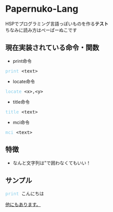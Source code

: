 # Papernuko-Lang
HSPでプログラミング言語っぽいものを作る**テスト**<br>
ちなみに読み方はぺーぱーぬこです
## 現在実装されている命令・関数
* print命令
<pre><span style="color:skyblue;">print</span> &lt;text&gt;</pre>
* locate命令
<pre><span style="color:skyblue;">locate</span> &lt;x&gt;,&lt;y&gt;</pre>
* title命令
<pre><span style="color:skyblue;">title</span> &lt;text&gt;</pre>
* mci命令
<pre><span style="color:skyblue;">mci</span> &lt;text&gt;</pre>
## 特徴
* なんと文字列は"で囲わなくてもいい！
## サンプル
<pre>
<span style="color:skyblue;">print</span> こんにちは
</pre>
[他にもあります。](/sample/)